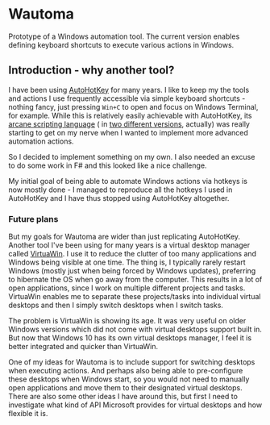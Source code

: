 # Wautoma

Prototype of a Windows automation tool. The current version enables defining
keyboard shortcuts to execute various actions in Windows.

## Introduction - why another tool?

I have been using [AutoHotKey](https://www.autohotkey.com/)
for many years. I like to keep my the tools and actions I use frequently
accessible via simple keyboard shortcuts - nothing fancy, just pressing `Win+C`
to open and focus on Windows Terminal, for example. While this is relatively
easily achievable with AutoHotKey,
its [arcane scripting language](https://www.autohotkey.com/docs/Language.htm) (
in [two different versions](https://lexikos.github.io/v2/docs/Language.htm),
actually) was really starting to get on my nerve when I wanted to implement more
advanced automation actions.

So I decided to implement something on my own. I also needed an excuse to do
some work in F# and this looked like a nice challenge.

My initial goal of being able to automate Windows actions via hotkeys is now
mostly done - I managed to reproduce all the hotkeys I used in AutoHotKey and I
have thus stopped using AutoHotKey altogether.

### Future plans

But my goals for Wautoma are wider than just replicating AutoHotKey. Another
tool I've been using for many years is a virtual desktop manager
called [VirtuaWin](https://virtuawin.sourceforge.io/). I use it to reduce the
clutter of too many applications and Windows being visible at one time. The
thing is, I typically rarely restart Windows (mostly just when being forced by
Windows updates), preferring to hibernate the OS when go away from the computer.
This results in a lot of open applications, since I work on multiple different
projects and tasks. VirtuaWin enables me to separate these projects/tasks into
individual virtual desktops and then I simply switch desktops when I switch
tasks.

The problem is VirtuaWin is showing its age. It was very useful on older Windows
versions which did not come with virtual desktops support built in. But now that
Windows 10 has its own virtual desktops manager, I feel it is better integrated
and quicker than VirtuaWin.

One of my ideas for Wautoma is to include support for switching desktops when
executing actions. And perhaps also being able to pre-configure these desktops
when Windows start, so you would not need to manually open applications and move
them to their designated virtual desktops. There are also some other ideas I
have around this, but first I need to investigate what kind of API Microsoft
provides for virtual desktops and how flexible it is.
